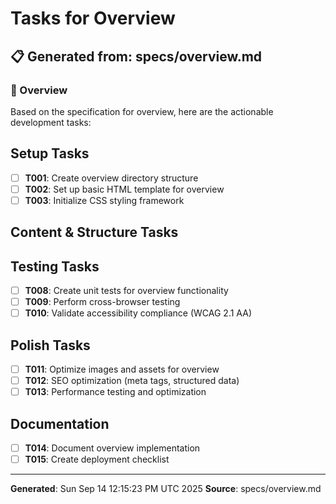 # Tasks for Overview

## 📋 Generated from: specs/overview.md

### 🎯 Overview
Based on the specification for overview, here are the actionable development tasks:

## Setup Tasks
- [ ] **T001**: Create overview directory structure
- [ ] **T002**: Set up basic HTML template for overview
- [ ] **T003**: Initialize CSS styling framework

## Content & Structure Tasks

## Testing Tasks
- [ ] **T008**: Create unit tests for overview functionality
- [ ] **T009**: Perform cross-browser testing
- [ ] **T010**: Validate accessibility compliance (WCAG 2.1 AA)

## Polish Tasks
- [ ] **T011**: Optimize images and assets for overview
- [ ] **T012**: SEO optimization (meta tags, structured data)
- [ ] **T013**: Performance testing and optimization

## Documentation
- [ ] **T014**: Document overview implementation
- [ ] **T015**: Create deployment checklist

---
**Generated**: Sun Sep 14 12:15:23 PM UTC 2025
**Source**: specs/overview.md
